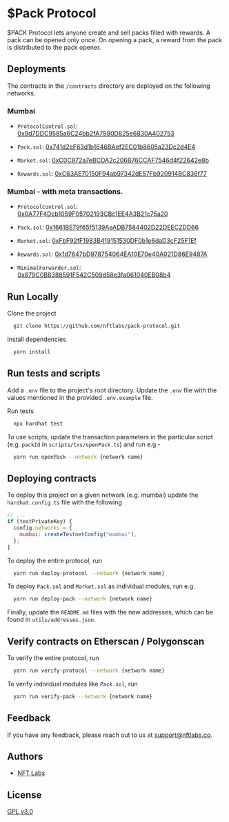 # $Pack Protocol

$PACK Protocol lets anyone create and sell packs filled with rewards. A pack can be opened only once. On opening a pack, a reward
from the pack is distributed to the pack opener.

## Deployments

The contracts in the `/contracts` directory are deployed on the following networks.

### Mumbai

- `ProtocolControl.sol`: [0x9d7DDC9585a6C24bb2fA7980D825e6830A402753](https://mumbai.polygonscan.com/address/0x9d7DDC9585a6C24bb2fA7980D825e6830A402753#code)

- `Pack.sol`: [0x741d2eF63d1b1646BAef2EC01b8605a23Dc2d4E4](https://mumbai.polygonscan.com/address/0x741d2eF63d1b1646BAef2EC01b8605a23Dc2d4E4#code)

- `Market.sol`: [0xC0C872a7eBCDA2c206B76CCAF7546d4f22642e8b](https://mumbai.polygonscan.com/address/0xC0C872a7eBCDA2c206B76CCAF7546d4f22642e8b#code)

- `Rewards.sol`: [0xC63AE70150F94ab97342dE57Fb920914BC836f77](https://mumbai.polygonscan.com/address/0xC63AE70150F94ab97342dE57Fb920914BC836f77#code)

### Mumbai - with meta transactions.

- `ProtocolControl.sol`: [0x0A77F4Dcb1059F05702193CBc1EE4A3B21c75a20](https://mumbai.polygonscan.com/address/0x0A77F4Dcb1059F05702193CBc1EE4A3B21c75a20#code)

- `Pack.sol`: [0x1661BE79f65f5139AeADB7584402D22DEEC2DD66](https://mumbai.polygonscan.com/address/0x1661BE79f65f5139AeADB7584402D22DEEC2DD66#code)

- `Market.sol`: [0xFbF92fF1983B419151530DF0b1e6daD3cF25F1Ef](https://mumbai.polygonscan.com/address/0xFbF92fF1983B419151530DF0b1e6daD3cF25F1Ef#code)

- `Rewards.sol`: [0x1d7647bD978754064EA10E70e40A021D86E9487A](https://mumbai.polygonscan.com/address/0x1d7647bD978754064EA10E70e40A021D86E9487A#code)

- `MinimalForwarder.sol`: [0x879C0B8388591F542C509d58e3fa061040EB08b4](https://mumbai.polygonscan.com/address/0x879C0B8388591F542C509d58e3fa061040EB08b4#code)

## Run Locally

Clone the project

```bash
  git clone https://github.com/nftlabs/pack-protocol.git
```

Install dependencies

```bash
  yarn install
```

## Run tests and scripts

Add a `.env` file to the project's root directory. Update the `.env` file with the values mentioned in the provided `.env.example` file.

Run tests

```bash
  npx hardhat test
```

To use scripts, update the transaction parameters in the particular script (e.g. `packId` in `scripts/txs/openPack.ts`) and run e.g -

```bash
  yarn run openPack --network {network name}
```

## Deploying contracts

To deploy this project on a given network (e.g. mumbai) update the `hardhat.config.ts` file with the following

```javascript
// ...
if (testPrivateKey) {
  config.networks = {
    mumbai: createTestnetConfig("mumbai"),
  };
}
```

To deploy the entire protocol, run

```bash
  yarn run deploy-protocol --network {network name}
```

To deploy `Pack.sol` and `Market.sol` as individual modules, run e.g.

```bash
  yarn run deploy-pack --network {network name}
```

Finally, update the `README.md` files with the new addresses, which can be found in `utils/addresses.json`.

## Verify contracts on Etherscan / Polygonscan

To verify the entire protocol, run

```bash
  yarn run verify-protocol --network {network name}
```

To verify individual modules like `Pack.sol`, run

```bash
  yarn run verify-pack --network {network name}
```

## Feedback

If you have any feedback, please reach out to us at support@nftlabs.co.

## Authors

- [NFT Labs](https://github.com/nftlabs)

## License

[GPL v3.0](https://choosealicense.com/licenses/gpl-3.0/)
